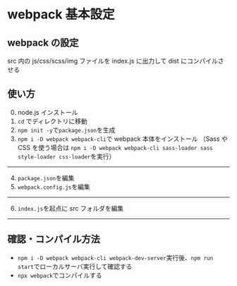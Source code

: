 # webpack 基本設定

## webpack の設定

src 内の js/css/scss/img ファイルを index.js に出力して dist にコンパイルさせる

## 使い方

0. node.js インストール
1. `cd` でディレクトリに移動
2. `npm init -y`で`package.json`を生成
3. `npm i -D webpack webpack-cli`で webpack 本体をインストール
   （Sass や CSS を使う場合は `npm i -D webpack webpack-cli sass-loader sass style-loader css-loader`を実行）

---

4. `package.json`を編集
5. `webpack.config.js`を編集

---

6. `index.js`を起点に src フォルダを編集

---

## 確認・コンパイル方法

- `npm i -D webpack webpack-cli webpack-dev-server`実行後、`npm run start`でローカルサーバ実行して確認する
- `npx webpack`でコンパイルする
